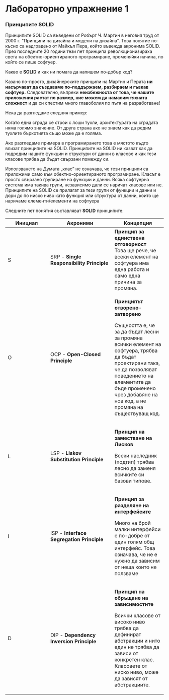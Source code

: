 # Лабораторно упражнение 1

### Принципите SOLID

Принципите SOLID са въведени от Робърт Ч. Мартин в неговия труд от 2000 г. "Принципи на дизайна и модели на дизайна". Това понятие по-късно са надградено от Майкъл Пера, който въвежда акронима SOLID. През последните 20 години тези пет принципа революционизираха света на обектно-ориентираното програмиране, променяйки начина, по който се пише софтуер.

Какво е **SOLID** и как ни помага да напишем по-добър код?

Казано по-просто, дизайнерските принципи на Мартин и Перата **ни насърчават да създаваме по-поддържаем, разбираем и гъвкав софтуер.** Следователно, въпреки **неизбежноста от това, че нашите приложения растат по размер, ние можем да намалим тяхната сложност** и да си спестим много главоболия по пътя на разработване!

Нека да разгледаме следния пример:

Когато една сграда се строи с лоши тухли, архитектурата на сградата няма голямо значение. От друга страна ако не знаем как да редим тухлите бъркотията също може да е голяма.

Ако разгледаме примера в програмирането това е мястото къдто влизат принципите на SOLID. Принципите на SOLID ни казват как да подредим нашите функции и структури от данни в класове и как тези класове трябва да бъдат свързани помежду си.

Използването на Думата „клас” не означава, че тези принципи са приложими само към обектно-ориентираното програмиране. Класът е просто свързано групиране на функции и данни. Всяка софтуерна система има такива групи, независимо дали се наричат класове или не. Принципите на SOLID се прилагат за тези групи от функции и данни и дори до по ниско ниво като функция или структура от данни, които ще наричаме елементи/елементи на софтуера

Следните пет понятия съставляват **SOLID** принципите:

<table><thead><tr><th width="119.4">Инициал</th><th width="188">Акроними</th><th>Концепция</th></tr></thead><tbody><tr><td>S</td><td>SRP - <strong>Single Responsibility Principle</strong></td><td><strong>Принцип за единствена отговорност</strong><br>Това ще рече, че всеки елемент на софтуера има една работа и само една причина за промяна.</td></tr><tr><td>O</td><td>OCP - <strong>Open-Closed Principle</strong></td><td><p><strong>Принципът отворено-затворено</strong></p><p>Същността е, че за да бъдат лесни за промяна всички елемент на софтуера,  трябва да бъдат проектирани така, че да позволяват поведението на елементите да бъде променено чрез добавяне на нов код, а не промяна на съществуващ код.</p></td></tr><tr><td>L</td><td>LSP - <strong>Liskov Substitution Principle</strong></td><td><p><strong>Принцип на заместване на Лисков</strong></p><p>Всеки наследник (подтип) трябва лесно да заменя всичките си базови типове.</p></td></tr><tr><td>I</td><td>ISP - <strong>Interface Segregation Principle</strong></td><td><p><strong>Принцип за разделяне на интерфейсите</strong></p><p>Много на брой малки интерфейси е по-добре от един голям общ интерфейс. Това означава, че не е нужно да зависим от неща които не ползваме</p></td></tr><tr><td>D</td><td>DIP - <strong>Dependency Inversion Principle</strong></td><td><p><strong>Принцип на обръщане на зависимостите</strong></p><p>Всички класове от високо ниво трябва да дефинират абстракции и нито един не трябва да зависи от конкретен клас. Класовете от ниско ниво, може да зависят от абстракциите.</p></td></tr></tbody></table>
